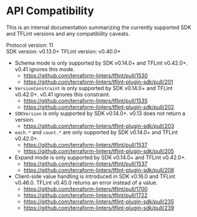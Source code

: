 # API Compatibility

This is an internal documentation summarizing the currently supported SDK and TFLint versions and any compatibility caveats.

Protocol version: 11  
SDK version: v0.13.0+
TFLint version: v0.40.0+  

- Schema mode is only supported by SDK v0.14.0+ and TFLint v0.42.0+. v0.41 ignores this mode.
  - https://github.com/terraform-linters/tflint/pull/1530
  - https://github.com/terraform-linters/tflint-plugin-sdk/pull/201
- `VersionConstraint` is only supported by SDK v0.14.0+ and TFLint v0.42.0+. v0.41 ignores this constraint.
  - https://github.com/terraform-linters/tflint/pull/1535
  - https://github.com/terraform-linters/tflint-plugin-sdk/pull/202
- `SDKVersion` is only supported by SDK v0.14.0+. v0.13 does not return a version.
  - https://github.com/terraform-linters/tflint-plugin-sdk/pull/203
- `each.*` and `count.*` are only supported by SDK v0.14.0+ and TFLint v0.42.0+.
  - https://github.com/terraform-linters/tflint/pull/1537
  - https://github.com/terraform-linters/tflint-plugin-sdk/pull/205
- Expand mode is only supported by SDK v0.14.0+ and TFLint v0.42.0+.
  - https://github.com/terraform-linters/tflint/pull/1537
  - https://github.com/terraform-linters/tflint-plugin-sdk/pull/208
- Client-side value handling is introduced in SDK v0.16.0 and TFLint v0.46.0. TFLint v0.45.0 returns an error instead of a value.
  - https://github.com/terraform-linters/tflint/pull/1700
  - https://github.com/terraform-linters/tflint/pull/1722
  - https://github.com/terraform-linters/tflint-plugin-sdk/pull/235
  - https://github.com/terraform-linters/tflint-plugin-sdk/pull/239

